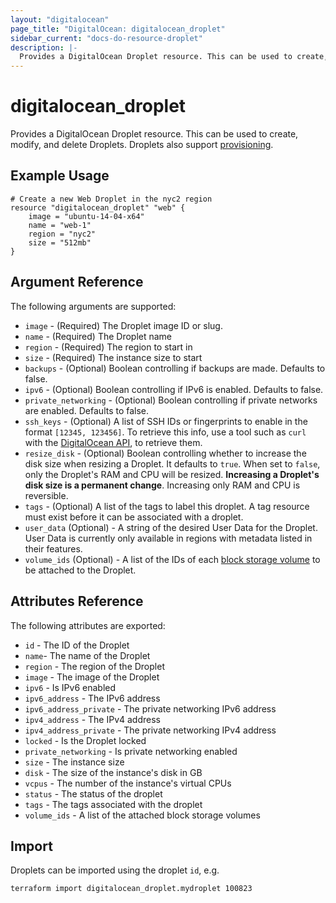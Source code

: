 ```yaml
---
layout: "digitalocean"
page_title: "DigitalOcean: digitalocean_droplet"
sidebar_current: "docs-do-resource-droplet"
description: |-
  Provides a DigitalOcean Droplet resource. This can be used to create, modify, and delete Droplets. Droplets also support provisioning.
---
```


# digitalocean\_droplet

Provides a DigitalOcean Droplet resource. This can be used to create,
modify, and delete Droplets. Droplets also support
[provisioning](/docs/provisioners/index.html).

## Example Usage

```
# Create a new Web Droplet in the nyc2 region
resource "digitalocean_droplet" "web" {
    image = "ubuntu-14-04-x64"
    name = "web-1"
    region = "nyc2"
    size = "512mb"
}
```

## Argument Reference

The following arguments are supported:

* `image` - (Required) The Droplet image ID or slug.
* `name` - (Required) The Droplet name
* `region` - (Required) The region to start in
* `size` - (Required) The instance size to start
* `backups` - (Optional) Boolean controlling if backups are made. Defaults to
   false.
* `ipv6` - (Optional) Boolean controlling if IPv6 is enabled. Defaults to false.
* `private_networking` - (Optional) Boolean controlling if private networks are
   enabled. Defaults to false.
* `ssh_keys` - (Optional) A list of SSH IDs or fingerprints to enable in
   the format `[12345, 123456]`. To retrieve this info, use a tool such
   as `curl` with the [DigitalOcean API](https://developers.digitalocean.com/#keys),
   to retrieve them.
* `resize_disk` - (Optional) Boolean controlling whether to increase the disk
   size when resizing a Droplet. It defaults to `true`. When set to `false`,
   only the Droplet's RAM and CPU will be resized. **Increasing a Droplet's disk
   size is a permanent change**. Increasing only RAM and CPU is reversible.
* `tags` - (Optional) A list of the tags to label this droplet. A tag resource
   must exist before it can be associated with a droplet.
* `user_data` (Optional) - A string of the desired User Data for the Droplet.
   User Data is currently only available in regions with metadata
   listed in their features.
* `volume_ids` (Optional) - A list of the IDs of each [block storage volume](/docs/providers/do/r/volume.html) to be attached to the Droplet.

## Attributes Reference

The following attributes are exported:

* `id` - The ID of the Droplet
* `name`- The name of the Droplet
* `region` - The region of the Droplet
* `image` - The image of the Droplet
* `ipv6` - Is IPv6 enabled
* `ipv6_address` - The IPv6 address
* `ipv6_address_private` - The private networking IPv6 address
* `ipv4_address` - The IPv4 address
* `ipv4_address_private` - The private networking IPv4 address
* `locked` - Is the Droplet locked
* `private_networking` - Is private networking enabled
* `size` - The instance size
* `disk` - The size of the instance's disk in GB
* `vcpus` - The number of the instance's virtual CPUs
* `status` - The status of the droplet
* `tags` - The tags associated with the droplet
* `volume_ids` - A list of the attached block storage volumes

## Import

Droplets can be imported using the droplet `id`, e.g. 

```
terraform import digitalocean_droplet.mydroplet 100823
```

